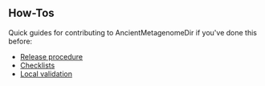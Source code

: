 ## How-Tos

Quick guides for contributing to AncientMetagenomeDir if you've done this before:

- [Release procedure](docs/release-procedure.md)
- [Checklists](docs/checklists.md)
- [Local validation](docs/local-validation.md)
